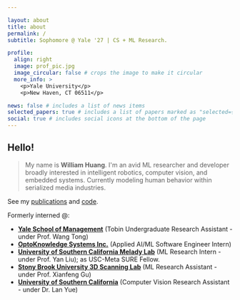 ```yaml
---

layout: about
title: about
permalink: /
subtitle: Sophomore @ Yale '27 | CS + ML Research.

profile:
  align: right
  image: prof_pic.jpg
  image_circular: false # crops the image to make it circular
  more_info: >
    <p>Yale University</p>
    <p>New Haven, CT 06511</p>

news: false # includes a list of news items
selected_papers: true # includes a list of papers marked as "selected={true}"
social: true # includes social icons at the bottom of the page
---
```


## Hello!

> My name is **William Huang**. I'm an avid ML researcher and developer broadly interested in intelligent robotics, computer vision, and embedded systems. Currently modeling human behavior within serialized media industries.

See my [publications](https://scholar.google.com/citations?user=cinjCSwAAAAJ&hl=en&authuser=1) and [code](https://github.com/williamhuang08).

Formerly interned @:
- **[Yale School of Management](https://som.yale.edu/)** (Tobin Undergraduate Research Assistant - under Prof. Wang Tong)
- **[OptoKnowledge Systems Inc.](https://oksi.ai/)** (Applied AI/ML Software Engineer Intern)
- **[University of Southern California Melady Lab](https://melady.usc.edu/)** (ML Research Intern - under Prof. Yan Liu); as USC-Meta SURE Fellow.
- **[Stony Brook University 3D Scanning Lab](https://www3.cs.stonybrook.edu/~gu/software/holoimage/index.html)** (ML Research Assistant - under Prof. Xianfeng Gu)
- **[University of Southern California](https://ibt.usc.edu/)** (Computer Vision Research Assistant - under Dr. Lan Yue)
